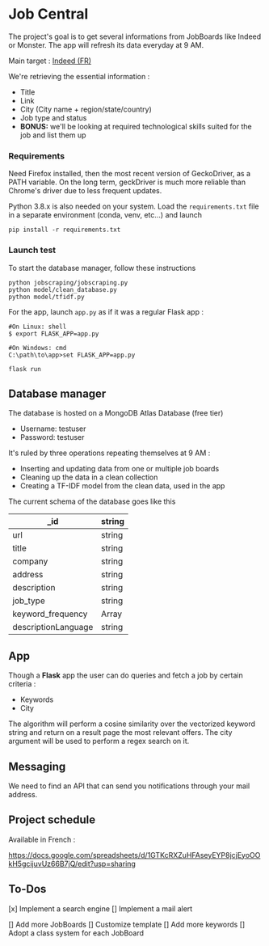 # Job Central

The project's goal is to get several informations from JobBoards like Indeed or Monster. The app will refresh its data everyday at 9 AM.

Main target : [Indeed (FR)](https://www.indeed.fr/)

We're retrieving the essential information :
* Title
* Link
* City (City name + region/state/country)
* Job type and status
* **BONUS:** we'll be looking at required technological skills suited for the job and list them up

### Requirements

Need Firefox installed, then the most recent version of GeckoDriver, as a PATH variable. On the long term, geckDriver is much more reliable than Chrome's driver due to less frequent updates.

Python 3.8.x is also needed on your system. Load the `requirements.txt` file in a separate environment (conda, venv, etc...) and launch

```shell
pip install -r requirements.txt
```

### Launch test

To start the database manager, follow these instructions

```shell
python jobscraping/jobscraping.py 
python model/clean_database.py 
python model/tfidf.py
```

For the app, launch `app.py` as if it was a regular Flask app :

```shell
#On Linux: shell
$ export FLASK_APP=app.py

#On Windows: cmd
C:\path\to\app>set FLASK_APP=app.py

flask run
```

## Database manager

The database is hosted on a MongoDB Atlas Database (free tier)

* Username: testuser
* Password: testuser

It's ruled by three operations repeating themselves at 9 AM :

* Inserting and updating data from one or multiple job boards
* Cleaning up the data in a clean collection
* Creating a TF-IDF model from the clean data, used in the app

The current schema of the database goes like this

| _id                 | string |
|---------------------|--------|
| url                 | string |
| title               | string |
| company             | string |
| address             | string |
| description         | string |
| job_type            | string |
| keyword_frequency   | Array  |
| descriptionLanguage | string |

## App

Though a **Flask** app the user can do queries and fetch a job by certain criteria :
* Keywords
* City

The algorithm will perform a cosine similarity over the vectorized keyword string and return on a result page the most relevant offers. The city argument will be used to perform a regex search on it.

## Messaging

We need to find an API that can send you notifications through your mail address.

## Project schedule

Available in French :

https://docs.google.com/spreadsheets/d/1GTKcRXZuHFAseyEYP8jcjEyoOOkH5gcijuvUz66B7jQ/edit?usp=sharing

## To-Dos 

[x] Implement a search engine
[] Implement a mail alert

[] Add more JobBoards
[] Customize template
[] Add more keywords
[] Adopt a class system for each JobBoard